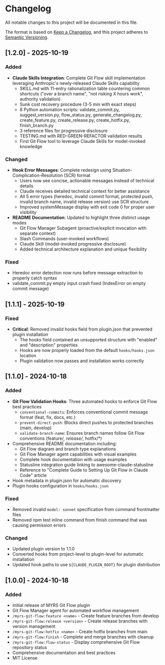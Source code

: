 # Changelog

All notable changes to this project will be documented in this file.

The format is based on [Keep a Changelog](https://keepachangelog.com/en/1.0.0/),
and this project adheres to [Semantic Versioning](https://semver.org/spec/v2.0.0.html).

## [1.2.0] - 2025-10-19

### Added

- **Claude Skills Integration**: Complete Git Flow skill implementation leveraging Anthropic's newly-released Claude Skills capability
  - SKILL.md with 11-entry rationalization table countering common shortcuts ("over a branch name", "not risking X hours work", authority validation)
  - Sunk cost recovery procedure (3-5 min with exact steps)
  - 8 Python automation scripts: validate_commit.py, suggest_version.py, flow_status.py, generate_changelog.py, create_feature.py, create_release.py, create_hotfix.py, finish_branch.py
  - 3 reference files for progressive disclosure
  - TESTING.md with RED-GREEN-REFACTOR validation results
  - First Git Flow tool to leverage Claude Skills for model-invoked knowledge

### Changed

- **Hook Error Messages**: Complete redesign using Situation-Complication-Resolution (SCR) format
  - Users now see concise, actionable messages instead of technical details
  - Claude receives detailed technical context for better assistance
  - All 5 error types (heredoc, invalid commit format, protected push, invalid branch name, invalid release version) use SCR structure
  - Improved systemMessage display with exit code 0 for proper user visibility
- **README Documentation**: Updated to highlight three distinct usage modes
  - Git Flow Manager Subagent (proactive/explicit invocation with separate context)
  - Slash Commands (user-invoked workflows)
  - Claude Skill (model-invoked progressive disclosure)
  - Added technical architecture explanation and unique flexibility

### Fixed

- Heredoc error detection now runs before message extraction to properly catch syntax
- validate_commit.py empty input crash fixed (IndexError on empty commit message)

## [1.1.1] - 2025-10-19

### Fixed

- **Critical**: Removed invalid hooks field from plugin.json that prevented plugin installation
  - The hooks field contained an unsupported structure with "enabled" and "description" properties
  - Hooks are now properly loaded from the default `hooks/hooks.json` location
  - Plugin validation now passes and installation works correctly

## [1.1.0] - 2024-10-18

### Added

- **Git Flow Validation Hooks**: Three automated hooks to enforce Git Flow best practices
  - `conventional-commits`: Enforces conventional commit message format (feat, fix, docs, etc.)
  - `prevent-direct-push`: Blocks direct pushes to protected branches (main, develop)
  - `validate-branch-name`: Ensures branch names follow Git Flow conventions (feature/*, release/*, hotfix/*)
- Comprehensive README documentation including:
  - Git Flow diagram and branch type explanations
  - Git Flow Manager agent capabilities with visual examples
  - Complete hook documentation with usage examples
  - Statusline integration guide linking to awesome-claude-statusline
  - Reference to "Complete Guide to Setting Up Git Flow in Claude Code" article
- Hook metadata in plugin.json for automatic discovery
- Plugin hooks configuration in `hooks/hooks.json`

### Fixed

- Removed invalid `model: sonnet` specification from command frontmatter files
- Removed npm test inline command from finish command that was causing permission errors

### Changed

- Updated plugin version to 1.1.0
- Converted hooks from project-level to plugin-level for automatic installation
- Updated hook paths to use `${CLAUDE_PLUGIN_ROOT}` for plugin distribution

## [1.0.0] - 2024-10-18

### Added

- Initial release of MYRS Git Flow plugin
- Git Flow Manager agent for automated workflow management
- `/myrs-git-flow:feature <name>` - Create feature branches from develop
- `/myrs-git-flow:release <version>` - Create release branches with version management
- `/myrs-git-flow:hotfix <name>` - Create hotfix branches from main
- `/myrs-git-flow:finish` - Complete and merge branches with cleanup
- `/myrs-git-flow:flow-status` - Display comprehensive Git Flow repository status
- Comprehensive documentation and best practices
- MIT License
